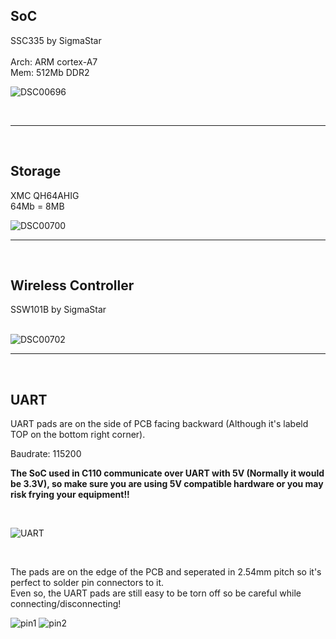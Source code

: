 ## SoC

SSC335 by SigmaStar <br><br>
Arch: ARM cortex-A7 <br>
Mem: 512Mb DDR2 <br>

![DSC00696](https://user-images.githubusercontent.com/36998819/152681576-1e04684b-a7b8-4dc9-9c55-9bfaa7e073ed.png)

<br>

---

<br>

## Storage

XMC QH64AHIG <br>
64Mb = 8MB <br>


![DSC00700](https://user-images.githubusercontent.com/36998819/152681872-2faf590b-a6b2-4c35-b9f8-497e388ab1ea.png)


---

<br>

## Wireless Controller

SSW101B by SigmaStar <br><br>


![DSC00702](https://user-images.githubusercontent.com/36998819/152682017-408dea18-2844-483b-9b05-e87b5a4d4cad.png)


---

<br>

## UART

UART pads are on the side of PCB facing backward (Although it's labeld TOP on the bottom right corner).

Baudrate: 115200

**The SoC used in C110 communicate over UART with 5V (Normally it would be 3.3V), so make sure you are using 5V compatible hardware or you may risk frying your equipment!!**


<br>

![UART](https://user-images.githubusercontent.com/36998819/152681555-e24a1b6e-8168-4a9a-b61c-d0038157fb8a.png)


<br>

The pads are on the edge of the PCB and seperated in 2.54mm pitch so it's perfect to solder pin connectors to it.<br>
Even so, the UART pads are still easy to be torn off so be careful while connecting/disconnecting!
<br>

![pin1](https://user-images.githubusercontent.com/36998819/152686720-be848940-3a73-47bc-be85-5673ac61154f.png)
![pin2](https://user-images.githubusercontent.com/36998819/152686730-97a2c47b-f19c-4f95-94d9-b0ce00d0a130.png)

